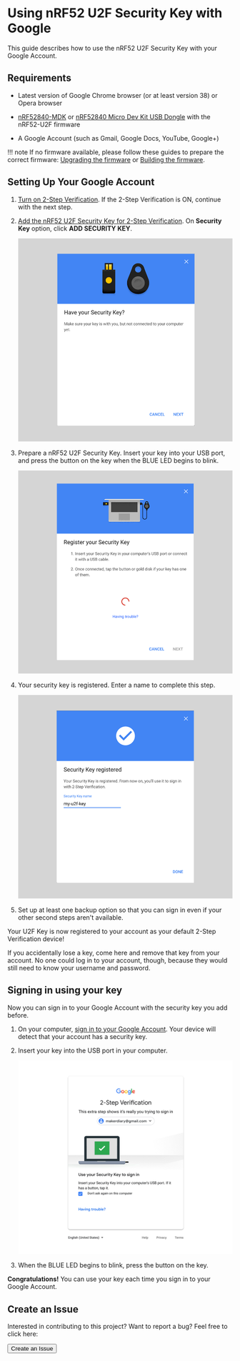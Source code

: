 # Using nRF52 U2F Security Key with Google

This guide describes how to use the nRF52 U2F Security Key with your Google Account.

## Requirements

* Latest version of Google Chrome browser (or at least version 38) or Opera browser

* [nRF52840-MDK](https://store.makerdiary.com/collections/frontpage/products/nrf52840-mdk-iot-development-kit) or [nRF52840 Micro Dev Kit USB Dongle](https://store.makerdiary.com/collections/frontpage/products/nrf52840-mdk-usb-dongle) with the nRF52-U2F firmware

* A Google Account (such as Gmail, Google Docs, YouTube, Google+)

!!! note
	If no firmware available, please follow these guides to prepare the correct firmware: [Upgrading the firmware](../upgrading/) or [Building the firmware](../building).

## Setting Up Your Google Account

1. [Turn on 2-Step Verification](https://support.google.com/accounts/answer/9096865?hl=en&visit_id=636755555485133774-251791244&rd=1). If the 2-Step Verification is ON, continue with the next step.

2. [Add the nRF52 U2F Security Key for 2-Step Verification](https://myaccount.google.com/signinoptions/two-step-verification). On **Security Key** option, click **ADD SECURITY KEY**.

	![](images/add-u2f-key-with-google-1.png)

3. Prepare a nRF52 U2F Security Key. Insert your key into your USB port, and press the button on the key when the BLUE LED begins to blink.

	![](images/add-u2f-key-with-google-2.png)

4. Your security key is registered. Enter a name to complete this step.

	![](images/add-u2f-key-with-google-3.png)

3. Set up at least one backup option so that you can sign in even if your other second steps aren't available.

Your U2F Key is now registered to your account as your default 2-Step Verification device! 

If you accidentally lose a key, come here and remove that key from your account. No one could log in to your account, though, because they would still need to know your username and password.

## Signing in using your key

Now you can sign in to your Google Account with the security key you add before.

1. On your computer, [sign in to your Google Account](https://accounts.google.com/). Your device will detect that your account has a security key.

2. Insert your key into the USB port in your computer.
    
	![](images/sign-in-to-google-with-u2f.png)

3. When the BLUE LED begins to blink, press the button on the key.

**Congratulations!** You can use your key each time you sign in to your Google Account.


## Create an Issue

Interested in contributing to this project? Want to report a bug? Feel free to click here:

<a href="https://github.com/makerdiary/nrf52-u2f/issues/new"><button data-md-color-primary="marsala"><i class="fa fa-github"></i> Create an Issue</button></a>
